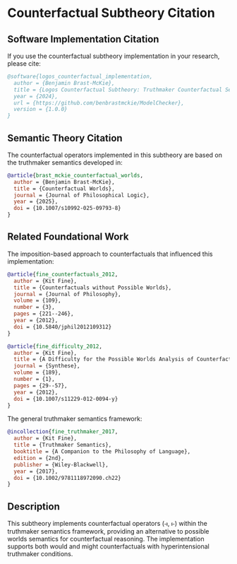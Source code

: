 # Counterfactual Subtheory Citation

## Software Implementation Citation

If you use the counterfactual subtheory implementation in your research, please cite:

```bibtex
@software{logos_counterfactual_implementation,
  author = {Benjamin Brast-McKie},
  title = {Logos Counterfactual Subtheory: Truthmaker Counterfactual Semantics Implementation},
  year = {2024},
  url = {https://github.com/benbrastmckie/ModelChecker},
  version = {1.0.0}
}
```

## Semantic Theory Citation

The counterfactual operators implemented in this subtheory are based on the truthmaker semantics developed in:

```bibtex
@article{brast_mckie_counterfactual_worlds,
  author = {Benjamin Brast-McKie},
  title = {Counterfactual Worlds},
  journal = {Journal of Philosophical Logic},
  year = {2025},
  doi = {10.1007/s10992-025-09793-8}
}
```

## Related Foundational Work

The imposition-based approach to counterfactuals that influenced this implementation:

```bibtex
@article{fine_counterfactuals_2012,
  author = {Kit Fine},
  title = {Counterfactuals without Possible Worlds},
  journal = {Journal of Philosophy},
  volume = {109},
  number = {3},
  pages = {221--246},
  year = {2012},
  doi = {10.5840/jphil2012109312}
}
```

```bibtex
@article{fine_difficulty_2012,
  author = {Kit Fine},
  title = {A Difficulty for the Possible Worlds Analysis of Counterfactuals},
  journal = {Synthese},
  volume = {189},
  number = {1},
  pages = {29--57},
  year = {2012},
  doi = {10.1007/s11229-012-0094-y}
}
```

The general truthmaker semantics framework:

```bibtex
@incollection{fine_truthmaker_2017,
  author = {Kit Fine},
  title = {Truthmaker Semantics},
  booktitle = {A Companion to the Philosophy of Language},
  edition = {2nd},
  publisher = {Wiley-Blackwell},
  year = {2017},
  doi = {10.1002/9781118972090.ch22}
}
```

## Description

This subtheory implements counterfactual operators (⥽, ⥼) within the truthmaker semantics framework, providing an alternative to possible worlds semantics for counterfactual reasoning. The implementation supports both would and might counterfactuals with hyperintensional truthmaker conditions.